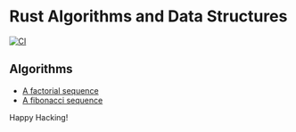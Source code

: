 # Rust Algorithms and Data Structures

[![CI](https://github.com/keithnoguchi/algorithms-rs/actions/workflows/ci.yml/badge.svg)](
https://github.com/keithnoguchi/algorithms-rs/actions)

## Algorithms

- [A factorial sequence](factorial/src/main.rs)
- [A fibonacci sequence](fibonacci/src/main.rs)

Happy Hacking!
